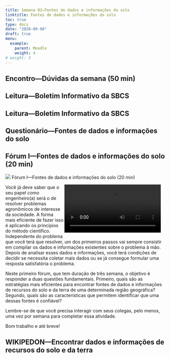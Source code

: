 ```yaml
---
title: Semana 03—Fontes de dados e informações do solo
linktitle: Fontes de dados e informações do solo
toc: true
type: docs
date: "2020-09-08"
draft: true
menu:
  example:
    parent: Moodle
    weight: 4
# weight: 3
---
```


## Encontro—Dúvidas da semana (50 min)

<!-- Descrição -->

## Leitura—Boletim Informativo da SBCS



## Leitura—Boletim Informativo da SBCS

## Questionário—Fontes de dados e informações do solo

## Fórum I—Fontes de dados e informações do solo (20 min)

<!-- Rótulo -->

<!-- Texto do rótulo -->

<img src="https://moodle.utfpr.edu.br/theme/image.php/classic/forum/1586623256/icon"> Fórum I—Fontes de dados e informações do solo (20 min)

<video width="300" style="float: right; margin: 0 20px 5px 0;" controls>
<source src="https://cloud.utfpr.edu.br/index.php/s/UIlbZUJOyEUCLCK/download" type="video/mp4">
</video>

Você já deve saber que o seu papel como engenheiro(a) será o de resolver problemas agronômicos de interesse da sociedade. A forma mais eficiente de fazer isso é aplicando os princípios do método científico. Independente do problema que você terá que resolver, um dos primeiros passos vai sempre consistir em compilar os dados e informações existentes sobre o problema à mão. Depois de analisar esses dados e informações, você terá condições de decidir se necessita coletar mais dados ou se já consegue formular uma resposta satisfatória o problema.

Neste primeiro fórum, que tem duração de três semana, o objetivo é responder a duas questões fundamentais. Primeiro, quais são as estratégias mais eficientes para encontrar fontes de dados e informações de recursos do solo e da terra de uma determinada região geográfica? Segundo, quais são as características que permitem identificar que uma dessas fontes é confiável?

Lembre-se de que você precisa interagir com seus colegas, pelo menos, uma vez por semana para completar essa atividade.

Bom trabalho e até breve!

## WIKIPEDON—Encontrar dados e informações de recursos do solo e da terra